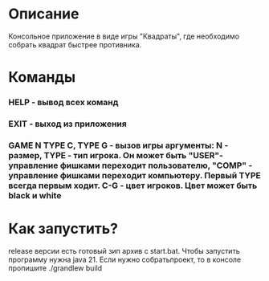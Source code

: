 # Описание

Консольное приложение в виде игры "Квадраты", где необходимо собрать квадрат быстрее противника.

# Команды

### HELP - вывод всех команд

### EXIT - выход из приложения

### GAME N TYPE C, TYPE G - вызов игры аргументы: N - размер, TYPE - тип игрока. Он может быть "USER"- управление фишками переходит пользователю, "COMP" - управление фишками переходит компьютеру. Первый TYPE всегда первым ходит. С-G - цвет игроков. Цвет может быть black и white

# Как запустить?
release версии есть готовый зип архив с start.bat. Чтобы запустить программу нужна java 21. Если нужно собратьпроект, то в консоле пропишите ./grandlew build
